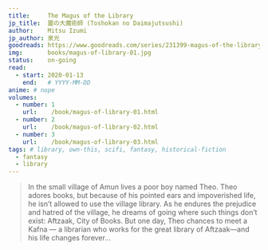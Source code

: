 ```yaml
---
title:     The Magus of the Library
jp_title:  圕の大魔術師 (Toshokan no Daimajutsushi)
author:    Mitsu Izumi
jp_author: 泉光
goodreads: https://www.goodreads.com/series/231399-magus-of-the-library
img:       books/magus-of-library-01.jpg
status:    on-going
read:
  - start: 2020-01-13 
    end:   # YYYY-MM-DD
anime: # nope
volumes: 
  - number: 1
    url:    /book/magus-of-library-01.html
  - number: 2
    url:    /book/magus-of-library-02.html
  - number: 3
    url:    /book/magus-of-library-03.html
tags: # library, own-this, scifi, fantasy, historical-fiction
  - fantasy
  - library
---
```


> In the small village of Amun lives a poor boy named Theo. Theo adores books, but because of his pointed ears and impoverished life, he isn’t allowed to use the village library. As he endures the prejudice and hatred of the village, he dreams of going where such things don’t exist: Aftzaak, City of Books. But one day, Theo chances to meet a Kafna — a librarian who works for the great library of Aftzaak—and his life changes forever…